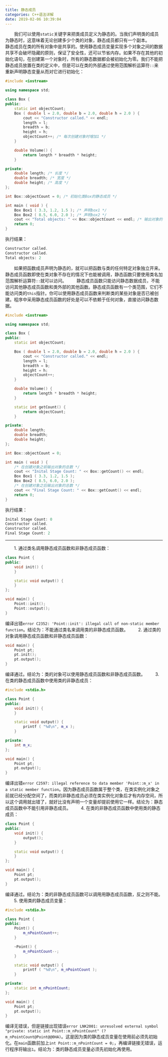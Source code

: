 ```yaml
---
title: 静态成员
categories: C++语法详解
date: 2019-02-06 10:39:04
---
```

&emsp;&emsp;我们可以使用`static`关键字来把类成员定义为静态的。当我们声明类的成员为静态时，这意味着无论创建多少个类的对象，静态成员都只有一个副本。<!--more-->
&emsp;&emsp;静态成员在类的所有对象中是共享的。使用静态成员变量实现多个对象之间的数据共享不会破坏隐藏的原则，保证了安全性，还可以节省内存。如果不存在其他的初始化语句，在创建第一个对象时，所有的静态数据都会被初始化为零。我们不能把静态成员放置在类的定义中，但是可以在类的外部通过使用范围解析运算符`::`来重新声明静态变量从而对它进行初始化：

``` cpp
#include <iostream>

using namespace std;

class Box {
public:
    static int objectCount;
    Box ( double l = 2.0, double b = 2.0, double h = 2.0 ) {
        cout << "Constructor called." << endl;
        length = l;
        breadth = b;
        height = h;
        objectCount++; /* 每次创建对象时增加1 */
    }

    double Volume() {
        return length * breadth * height;
    }

private:
    double length; /* 长度 */
    double breadth; /* 宽度 */
    double height; /* 高度 */
};

int Box::objectCount = 0; /* 初始化类Box的静态成员 */

int main ( void ) {
    Box Box1 ( 3.3, 1.2, 1.5 ); /* 声明box1 */
    Box Box2 ( 8.5, 6.0, 2.0 ); /* 声明box2 */
    cout << "Total objects: " << Box::objectCount << endl; /* 输出对象的总数 */
    return 0;
}
```

执行结果：

``` cpp
Constructor called.
Constructor called.
Total objects: 2
```

&emsp;&emsp;如果把函数成员声明为静态的，就可以把函数与类的任何特定对象独立开来。静态成员函数即使在类对象不存在的情况下也能被调用，静态函数只要使用类名加范围解析运算符`::`就可以访问。
&emsp;&emsp;静态成员函数只能访问静态数据成员，不能访问其他静态成员函数和类外部的其他函数。静态成员函数有一个类范围，它们不能访问类的`this`指针。你可以使用静态成员函数来判断类的某些对象是否已被创建。程序中采用静态成员函数的好处是可以不依赖于任何对象，直接访问静态数据。

``` cpp
#include <iostream>

using namespace std;

class Box {
public:
    static int objectCount;

    Box ( double l = 2.0, double b = 2.0, double h = 2.0 ) {
        cout << "Constructor called." << endl;
        length = l;
        breadth = b;
        height = h;
        objectCount++;
    }

    double Volume() {
        return length * breadth * height;
    }

    static int getCount() {
        return objectCount;
    }

private:
    double length;
    double breadth;
    double height;
};

int Box::objectCount = 0;

int main ( void ) {
    /* 在创建对象之前输出对象的总数 */
    cout << "Inital Stage Count: " << Box::getCount() << endl;
    Box Box1 ( 3.3, 1.2, 1.5 );
    Box Box2 ( 8.5, 6.0, 2.0 );
    /* 在创建对象之后输出对象的总数 */
    cout << "Final Stage Count: " << Box::getCount() << endl;
    return 0;
}
```

执行结果：

``` cpp
Inital Stage Count: 0
Constructor called.
Constructor called.
Final Stage Count: 2
```

---

&emsp;&emsp;1. 通过类名调用静态成员函数和非静态成员函数：

``` cpp
class Point {
public:
    void init() {
    }

    static void output() {
    }
};

void main() {
    Point::init();
    Point::output();
}
```

编译出错`error C2352: 'Point::init': illegal call of non-static member function`。结论为：不能通过类名来调用类的非静态成员函数。
&emsp;&emsp;2. 通过类的对象调用静态成员函数和非静态成员函数：

``` cpp
void main() {
    Point pt;
    pt.init();
    pt.output();
}
```

编译通过。结论为：类的对象可以使用静态成员函数和非静态成员函数。
&emsp;&emsp;3. 在类的静态成员函数中使用类的非静态成员：

``` cpp
#include <stdio.h>

class Point {
public:
    void init() {
    }

    static void output() {
        printf ( "%d\n", m_x );
    }

private:
    int m_x;
};

void main() {
    Point pt;
    pt.output();
}
```

编译出错`error C2597: illegal reference to data member 'Point::m_x' in a static member function`。因为静态成员函数属于整个类，在类实例化对象之前就已经分配空间了，而类的非静态成员必须在类实例化对象后才有内存空间，所以这个调用就出错了，就好比没有声明一个变量却提前使用它一样。结论为：静态成员函数中不能引用非静态成员。
&emsp;&emsp;4. 在类的非静态成员函数中使用类的静态成员：

``` cpp
class Point {
public:
    void init() {
        output();
    }

    static void output() {
    }
};

void main() {
    Point pt;
    pt.output();
}
```

编译通过。结论为：类的非静态成员函数可以调用用静态成员函数，反之则不能。
&emsp;&emsp;5. 使用类的静态成员变量：

``` cpp
#include <stdio.h>

class Point {
public:
    Point() {
        m_nPointCount++;
    }

    ~Point() {
        m_nPointCount--;
    }

    static void output() {
        printf ( "%d\n", m_nPointCount );
    }

private:
    static int m_nPointCount;
};

void main() {
    Point pt;
    pt.output();
}
```

编译无错误，但是链接出现错误`error LNK2001: unresolved external symbol "private: static int Point::m_nPointCount" (?m_nPointCount@Point@@0HA)`。这是因为类的静态成员变量在使用前必须先初始化。在`main`函数前加上`int Point::m_nPointCount = 0;`，再编译链接无错误，运行程序将输出`1`。结论为：类的静态成员变量必须先初始化再使用。
